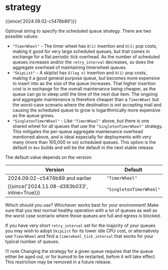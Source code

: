 # strategy

{{since('2024.09.02-c5476b89')}}

Optional string to specify the scheduled queue strategy.  There are two possible
values:

* `"TimerWheel"` - The timer wheel has `O(1)` insertion and `O(1)`
  pop costs, making it good for very large scheduled queues, but that comes in
  exchange for a flat periodic tick overhead.  As the number of scheduled queues
  increases and/or the `retry_interval` decreases, so does the aggregate overhead
  of maintaining timerwheel queues.
* `"SkipList"` - A skiplist has `O(log n)` insertion and `O(1)` pop costs,
  making it a good general purpose queue, but becomes more expensive to insert
  into as the size of the queue increases.  That higher insertion cost is in
  exchange for the overall maintenance being cheaper, as the queue can go to
  sleep until the time of the next due item.  The ongoing and aggregate
  maintenance is therefore cheaper than a `TimerWheel` but the worst-case
  scenario where the destination is not accepting mail and causing the
  scheduled queue to grow is logarithmically more expensive as the queue
  grows.
* `"SingletonTimerWheel"` - Like `"TimerWheel"` above, but there is one shared
  wheel for all queues that use the `"SingletonTimerWheel"` strategy. This
  mitigates the per-queue aggregate maintenance overhead mentioned above, and
  is ideal especially for deployments with very many (more than 100,000 or so)
  scheduled queues. This option is the default in `dev` builds and will be
  the default in the next stable release.

The default value depends on the version:

|Version|Default|
|-------|-------|
|2024.09.02-c5476b89 and earlier|`"TimerWheel"`|
|{{since('2024.11.08-d383b033', inline=True)}}|`"SingletonTimerWheel"`|


Which should you use? Whichever works best for your environment! Make sure that
you test normal healthy operation with a lot of queues as well as the worst
case scenario where those queues are full and egress is blocked.

If you have very short `retry_interval` set for the majority of your queues you
may wish to adopt `SkipList` for its lower idle CPU cost, or alternatively use
`TimerWheel` and find a `timerwheel_tick_interval` that works for your typical
number of queues.

!!! note
    Changing the strategy for a given queue requires that the queue either be
    aged out, or for kumod to be restarted, before it will take effect.  This
    restriction may be removed in a future release.


